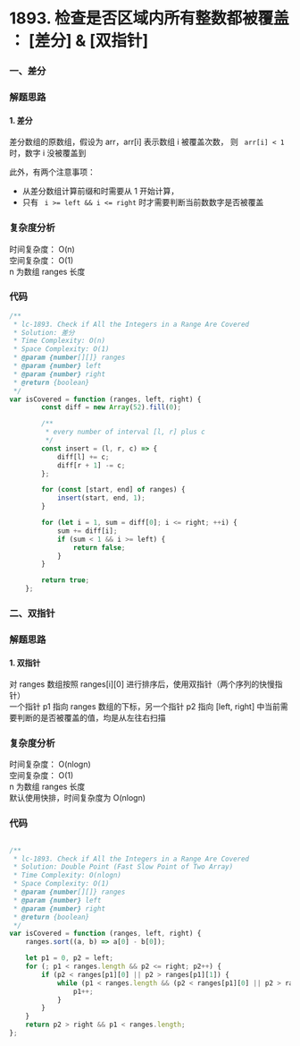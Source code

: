 # 1893. 检查是否区域内所有整数都被覆盖 ： [差分] & [双指针]

### 一、差分

### 解题思路

#### 1. 差分

差分数组的原数组，假设为 arr，arr[i] 表示数组 i 被覆盖次数， 则 ` arr[i] < 1` 时，数字 i 没被覆盖到

此外，有两个注意事项：

- 从差分数组计算前缀和时需要从 1 开始计算，
- 只有 ` i >= left && i <= right` 时才需要判断当前数数字是否被覆盖

### 复杂度分析

时间复杂度： O(n)  
空间复杂度： O(1)  
n 为数组 ranges 长度

### 代码

```javascript
/**
 * lc-1893. Check if All the Integers in a Range Are Covered
 * Solution: 差分
 * Time Complexity: O(n)
 * Space Complexity: O(1)
 * @param {number[][]} ranges
 * @param {number} left
 * @param {number} right
 * @return {boolean}
 */
var isCovered = function (ranges, left, right) {
        const diff = new Array(52).fill(0);

        /**
         * every number of interval [l, r] plus c
         */
        const insert = (l, r, c) => {
            diff[l] += c;
            diff[r + 1] -= c;
        };

        for (const [start, end] of ranges) {
            insert(start, end, 1);
        }

        for (let i = 1, sum = diff[0]; i <= right; ++i) {
            sum += diff[i];
            if (sum < 1 && i >= left) {
                return false;
            }
        }

        return true;
    };
```

### 二、双指针

### 解题思路

#### 1. 双指针

对 ranges 数组按照 ranges[i][0] 进行排序后，使用双指针（两个序列的快慢指针）    
一个指针 p1 指向 ranges 数组的下标，另一个指针 p2 指向 [left, right] 中当前需要判断的是否被覆盖的值，均是从左往右扫描

### 复杂度分析

时间复杂度： O(nlogn)  
空间复杂度： O(1)    
n 为数组 ranges 长度  
默认使用快排，时间复杂度为 O(nlogn)

### 代码

```javascript

/**
 * lc-1893. Check if All the Integers in a Range Are Covered
 * Solution: Double Point (Fast Slow Point of Two Array)
 * Time Complexity: O(nlogn)
 * Space Complexity: O(1)
 * @param {number[][]} ranges
 * @param {number} left
 * @param {number} right
 * @return {boolean}
 */
var isCovered = function (ranges, left, right) {
    ranges.sort((a, b) => a[0] - b[0]);

    let p1 = 0, p2 = left;
    for (; p1 < ranges.length && p2 <= right; p2++) {
        if (p2 < ranges[p1][0] || p2 > ranges[p1][1]) {
            while (p1 < ranges.length && (p2 < ranges[p1][0] || p2 > ranges[p1][1])) {
                p1++;
            }
        }
    }
    return p2 > right && p1 < ranges.length;
};

```
